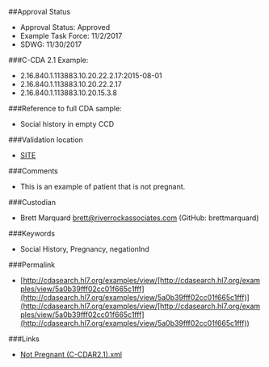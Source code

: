 ##Approval Status 

* Approval Status: Approved
* Example Task Force: 11/2/2017
* SDWG: 11/30/2017

###C-CDA 2.1 Example: 

* 2.16.840.1.113883.10.20.22.2.17:2015-08-01
* 2.16.840.1.113883.10.20.22.2.17
* 2.16.840.1.113883.10.20.15.3.8

###Reference to full CDA sample:

* Social history in empty CCD


###Validation location

* [SITE](https://sitenv.org/c-cda-validator)


###Comments

* This is an example of patient that is not pregnant.

###Custodian

* Brett Marquard brett@riverrockassociates.com (GitHub: brettmarquard)


###Keywords

* Social History, Pregnancy, negationInd



###Permalink 

* [http://cdasearch.hl7.org/examples/view/[http://cdasearch.hl7.org/examples/view/5a0b39fff02cc01f665c1fff](http://cdasearch.hl7.org/examples/view/5a0b39fff02cc01f665c1fff)](http://cdasearch.hl7.org/examples/view/[http://cdasearch.hl7.org/examples/view/5a0b39fff02cc01f665c1fff](http://cdasearch.hl7.org/examples/view/5a0b39fff02cc01f665c1fff))

###Links 

* [Not Pregnant (C-CDAR2.1).xml](https://github.com/HL7/C-CDA-Examples/tree/master/Social%20History/Not%20Pregnant/Not%20Pregnant%20%28C-CDAR2.1%29.xml)
